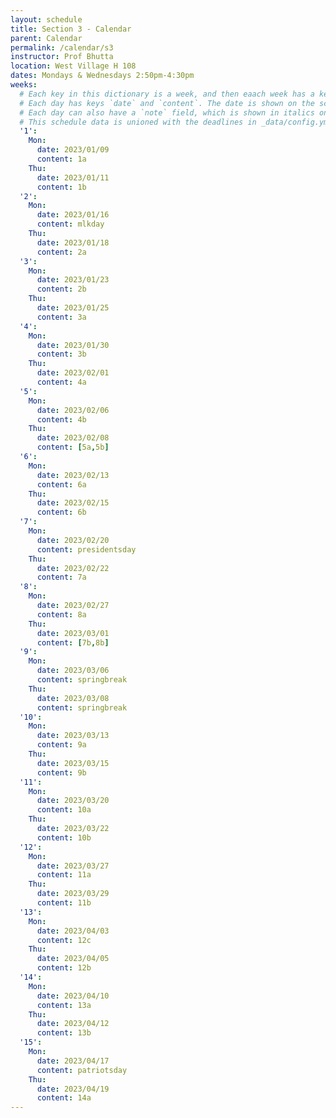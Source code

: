 ```yaml
---
layout: schedule
title: Section 3 - Calendar
parent: Calendar
permalink: /calendar/s3
instructor: Prof Bhutta
location: West Village H 108
dates: Mondays & Wednesdays 2:50pm-4:30pm
weeks:
  # Each key in this dictionary is a week, and then eaach week has a key in [Mon, Tue, Wed, Thu, Fri].
  # Each day has keys `date` and `content`. The date is shown on the schedule, and `content` is a key into the yml file in _data/modules.yml. `content` may be an array.
  # Each day can also have a `note` field, which is shown in italics on the calendar.
  # This schedule data is unioned with the deadlines in _data/config.yml
  '1':
    Mon:
      date: 2023/01/09
      content: 1a
    Thu:
      date: 2023/01/11
      content: 1b
  '2':
    Mon:
      date: 2023/01/16
      content: mlkday 
    Thu:
      date: 2023/01/18
      content: 2a
  '3':
    Mon:
      date: 2023/01/23
      content: 2b
    Thu:
      date: 2023/01/25
      content: 3a
  '4':
    Mon:
      date: 2023/01/30
      content: 3b
    Thu:
      date: 2023/02/01
      content: 4a
  '5':
    Mon:
      date: 2023/02/06
      content: 4b
    Thu:
      date: 2023/02/08
      content: [5a,5b]
  '6':
    Mon:
      date: 2023/02/13
      content: 6a
    Thu:
      date: 2023/02/15
      content: 6b
  '7':
    Mon:
      date: 2023/02/20
      content: presidentsday
    Thu:
      date: 2023/02/22
      content: 7a
  '8':
    Mon:
      date: 2023/02/27
      content: 8a
    Thu:
      date: 2023/03/01
      content: [7b,8b]
  '9':
    Mon:
      date: 2023/03/06
      content: springbreak
    Thu:
      date: 2023/03/08
      content: springbreak
  '10':
    Mon:
      date: 2023/03/13
      content: 9a
    Thu:
      date: 2023/03/15
      content: 9b
  '11':
    Mon:
      date: 2023/03/20
      content: 10a
    Thu:
      date: 2023/03/22
      content: 10b
  '12':
    Mon:
      date: 2023/03/27
      content: 11a
    Thu:
      date: 2023/03/29
      content: 11b
  '13':
    Mon:
      date: 2023/04/03
      content: 12c
    Thu:
      date: 2023/04/05
      content: 12b
  '14':
    Mon:
      date: 2023/04/10
      content: 13a
    Thu:
      date: 2023/04/12
      content: 13b
  '15':
    Mon:
      date: 2023/04/17
      content: patriotsday
    Thu:
      date: 2023/04/19
      content: 14a
---
```

